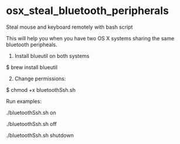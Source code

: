 # osx_steal_bluetooth_peripherals
Steal mouse and keyboard remotely with bash script

This will help you when you have two OS X systems sharing the same bluetooth peripheals.

1. Install blueutil on both systems
  
  $ brew install blueutil

2. Change permissions: 

  $ chmod +x bluetoothSsh.sh



Run examples:

  ./bluetoothSsh.sh on
  
  ./bluetoothSsh.sh off
  
  ./bluetoothSsh.sh shutdown
